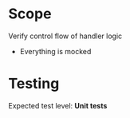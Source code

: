 # Scope
Verify control flow of handler logic
- Everything is mocked
# Testing
Expected test level: <b>Unit tests</b>